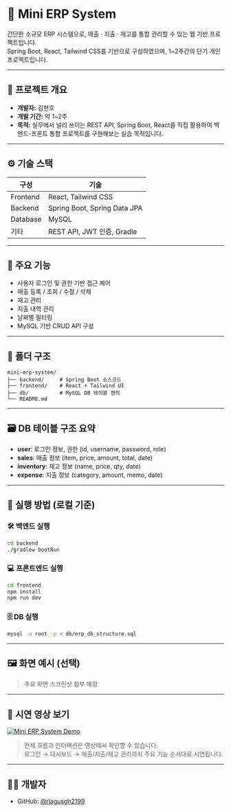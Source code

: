 # 🧾 Mini ERP System

간단한 소규모 ERP 시스템으로, 매출 · 지출 · 재고를 통합 관리할 수 있는 웹 기반 프로젝트입니다.  
Spring Boot, React, Tailwind CSS를 기반으로 구성하였으며, 1~2주간의 단기 개인 프로젝트입니다.

---

## 📌 프로젝트 개요

- **개발자:** 김현호
- **개발 기간:** 약 1~2주
- **목적:** 실무에서 널리 쓰이는 REST API, Spring Boot, React를 직접 활용하여 백엔드-프론트 통합 프로젝트를 구현해보는 실습 목적입니다.

---

## ⚙️ 기술 스택

| 구성 | 기술 |
|------|------|
| Frontend | React, Tailwind CSS |
| Backend | Spring Boot, Spring Data JPA |
| Database | MySQL |
| 기타 | REST API, JWT 인증, Gradle

---

## 🧩 주요 기능

- 사용자 로그인 및 권한 기반 접근 제어
- 매출 등록 / 조회 / 수정 / 삭제
- 재고 관리
- 지출 내역 관리
- 날짜별 필터링
- MySQL 기반 CRUD API 구성

---

## 📁 폴더 구조

```
mini-erp-system/
├── backend/     # Spring Boot 소스코드
├── frontend/    # React + Tailwind UI
├── db/          # MySQL DB 테이블 정의
└── README.md
```

---

## 🗃️ DB 테이블 구조 요약

- **user**: 로그인 정보, 권한 (id, username, password, role)
- **sales**: 매출 정보 (item, price, amount, total, date)
- **inventory**: 재고 정보 (name, price, qty, date)
- **expense**: 지출 정보 (category, amount, memo, date)

---

## 🚀 실행 방법 (로컬 기준)

### 🛠️ 백엔드 실행
```bash
cd backend
./gradlew bootRun
```

### 💻 프론트엔드 실행
```bash
cd frontend
npm install
npm run dev
```

### 🗄️ DB 실행
```bash
mysql -u root -p < db/erp_db_structure.sql
```

---

## 🖼️ 화면 예시 (선택)
> 주요 화면 스크린샷 첨부 예정

---

## 🎥 시연 영상 보기

[![Mini ERP System Demo](https://img.youtube.com/vi/xx11XfQ8Xeg/0.jpg)](https://youtu.be/xx11XfQ8Xeg)

> 전체 흐름과 인터랙션은 영상에서 확인할 수 있습니다.  
> 로그인 → 대시보드 → 매출/지출/재고 관리까지 주요 기능 순서대로 시연됩니다.

---


## 🙋‍♂️ 개발자
- GitHub: [@rlagusgh2199](https://github.com/rlagusgh2199)
